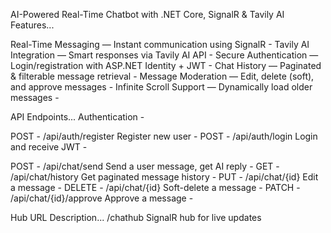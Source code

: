 
AI-Powered Real-Time Chatbot with .NET Core, SignalR & Tavily AI
Features...

Real-Time Messaging — Instant communication using SignalR -
Tavily AI Integration — Smart responses via Tavily AI API -
Secure Authentication — Login/registration with ASP.NET Identity + JWT -
Chat History — Paginated & filterable message retrieval -
Message Moderation — Edit, delete (soft), and approve messages -
Infinite Scroll Support — Dynamically load older messages -



API Endpoints...
Authentication -

POST	- /api/auth/register	Register new user -
POST	- /api/auth/login	Login and receive JWT -


POST -	/api/chat/send	Send a user message, get AI reply -
GET -	/api/chat/history	Get paginated message history -
PUT -	/api/chat/{id}	Edit a message -
DELETE -	/api/chat/{id}	Soft-delete a message -
PATCH -	/api/chat/{id}/approve	Approve a message -


Hub URL	Description...
/chathub	SignalR hub for live updates
